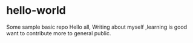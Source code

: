 # hello-world
Some sample basic repo
Hello all,
Writing about myself ,learning is good want to contribute more to general public.
